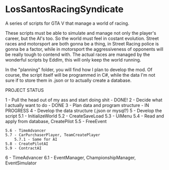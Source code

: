 # LosSantosRacingSyndicate
A series of scripts for GTA V that manage a world of racing.

These scripts must be able to simulate and manage not only the player's career, but the AI's too. So the world must feel in costant evolution.
Street races and motorsport are both gonna be a thing, in Street Racing police is gonna be a factor, while in motorsport the aggressiveness of opponents will be really tough to contend with.
The actual races are managed by the wonderful scripts by Eddlm, this will only keep the world running.

In the "planning" folder, you will find how I plan to develop the mod. Of course, the script itself will be programmed in C#, while the data I'm not sure if to store them in .json or to actually create a database.

PROJECT STATUS

1 - Pull the head out of my ass and start doing shit - DONE!
2 - Decide what I actually want to do - DONE
3 - Plan data and program structure - IN PROGRESS
4 - Develop the data structure (.json or mysql?)
5 - Develop the script
	5.1 - InitializeWorld
	5.2 - CreateSaveLoad
	5.3 - UiMenu
	5.4 - Read and apply from database, CreatePilot
	5.5 - FreeEvent
		
	5.6 - TimeAdvancer
	5.7 - CarPurchaserPlayer, TeamCreatePlayer
		5.7.1 - Same for AI
	5.8 - CreatePilotAI
	5.9 - ContractAI
6 - TimeAdvancer
	6.1 - EventManager, ChampionshipManager, EventSimulator

	
	